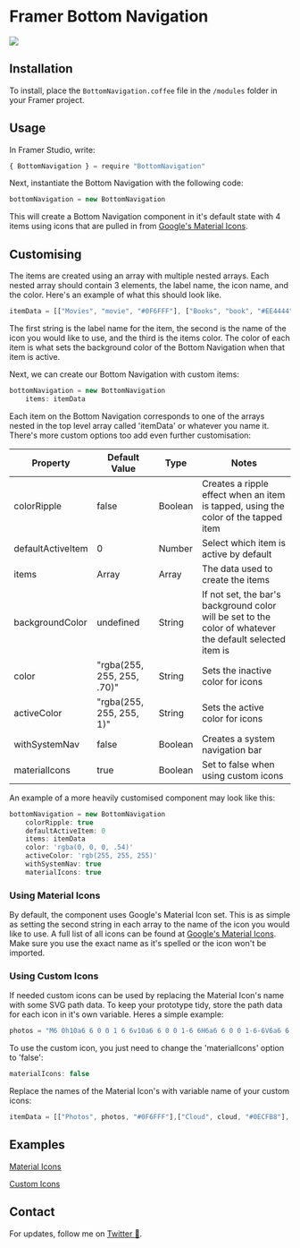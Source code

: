 # Framer Bottom Navigation
![](github-header.gif)

## Installation
To install, place the `BottomNavigation.coffee` file in the `/modules` folder in your Framer project.

## Usage
In Framer Studio, write:
```javascript
{ BottomNavigation } = require "BottomNavigation"
```

Next, instantiate the Bottom Navigation with the following code:
```javascript
bottomNavigation = new BottomNavigation
```

This will create a Bottom Navigation component in it's default state with 4 items using icons that are pulled in from <a href="https://material.io/icons/">Google's Material Icons</a>.

## Customising
The items are created using an array with multiple nested arrays. Each nested array should contain 3 elements, the label name, the icon name, and the color. Here's an example of what this should look like.

```javascript
itemData = [["Movies", "movie", "#0F6FFF"], ["Books", "book", "#EE4444"], ["Music", "album", "#7143E5"], ["Favorites", "star", "#FF5722"]]
```

The first string is the label name for the item, the second is the name of the icon you would like to use, and the third is the items color. The color of each item is what sets the background color of the Bottom Navigation when that item is active.

Next, we can create our Bottom Navigation with custom items:

```javascript
bottomNavigation = new BottomNavigation
	items: itemData
```

Each item on the Bottom Navigation corresponds to one of the arrays nested in the top level array called 'itemData' or whatever you name it. There's more custom options too add even further customisation:

| Property | Default Value | Type | Notes
| ------------- | ------------- | ------------- | ------------- |
| colorRipple | false | Boolean | Creates a ripple effect when an item is tapped, using the color of the tapped item |
| defaultActiveItem | 0 | Number | Select which item is active by default |
| items | Array | Array | The data used to create the items |
| backgroundColor | undefined | String | If not set, the bar's background color will be set to the color of whatever the default selected item is |
| color | "rgba(255, 255, 255, .70)" | String | Sets the inactive color for icons |
| activeColor | "rgba(255, 255, 255, 1)" | String | Sets the active color for icons |
| withSystemNav | false | Boolean | Creates a system navigation bar |
| materialIcons | true | Boolean | Set to false when using custom icons |

An example of a more heavily customised component may look like this:

```javascript
bottomNavigation = new BottomNavigation
	colorRipple: true
	defaultActiveItem: 0
	items: itemData
	color: 'rgba(0, 0, 0, .54)'
	activeColor: 'rgb(255, 255, 255)'
	withSystemNav: true
	materialIcons: true
```

### Using Material Icons
By default, the component uses Google's Material Icon set. This is as simple as setting the second string in each array to the name of the icon you would like to use.
A full list of all icons can be found at <a href="https://material.io/icons/">Google's Material Icons</a>. Make sure you use the exact name as it's spelled or the icon won't be imported.

### Using Custom Icons
If needed custom icons can be used by replacing the Material Icon's name with some SVG path data. To keep your prototype tidy, store the path data for each icon in it's own variable. Heres a simple example:

```javascript
photos = "M6 0h10a6 6 0 0 1 6 6v10a6 6 0 0 1-6 6H6a6 6 0 0 1-6-6V6a6 6 0 0 1 6-6zm0 2a4 4 0 0 0-4 4v10a4 4 0 0 0 4 4h10a4 4 0 0 0 4-4V6a4 4 0 0 0-4-4H6zm9.99 8.223a5 5 0 1 1-9.893 1.467 5 5 0 0 1 9.892-1.467zM11.482 7.99a3 3 0 1 0-.88 5.935 3 3 0 0 0 .88-5.935z"
```

To use the custom icon, you just need to change the 'materialIcons' option to 'false':

```javascript
materialIcons: false
```

Replace the names of the Material Icon's with variable name of your custom icons:

```javascript
itemData = [["Photos", photos, "#0F6FFF"],["Cloud", cloud, "#0ECFB8"], ["Explore", compass, "#8920E6"], ["Camera", camera, "#F5A613"]]
```

## Examples
<a href="https://framer.cloud/YzeNA">Material Icons</a>

<a href="https://framer.cloud/WnsJS">Custom Icons</a>


## Contact
For updates, follow me on <a href="https://twitter.com/johnmpsherwin">Twitter 👋</a>.
